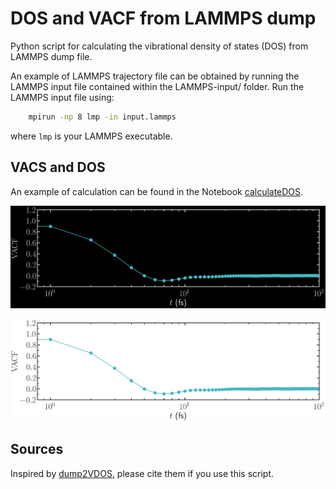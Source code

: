 # DOS and VACF from LAMMPS dump

Python script for calculating the vibrational density of states (DOS) from LAMMPS dump file.

An example of LAMMPS trajectory file can be obtained by running the LAMMPS input file contained
within the LAMMPS-input/ folder. Run the LAMMPS input file using:

```bash
    mpirun -np 8 lmp -in input.lammps
```
where `lmp` is your LAMMPS executable.

## VACS and DOS

An example of calculation can be found in the Notebook [calculateDOS](calculateDOS.ipynb).

![illustration](figures/vacf-dark.png#gh-dark-mode-only)

![illustration](figures/vacf-light.png#gh-light-mode-only)

## Sources

Inspired by [dump2VDOS](https://zenodo.org/records/10573320), please cite them if you use this script.